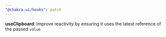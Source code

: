 ```yaml
---
"@chakra-ui/hooks": patch
---
```


**useClipboard**: Improve reactivity by ensuring it uses the latest reference of
the passed `value`
